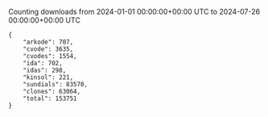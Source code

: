 
Counting downloads from 2024-01-01 00:00:00+00:00 UTC to 2024-07-26 00:00:00+00:00 UTC

```
{
    "arkode": 707,
    "cvode": 3635,
    "cvodes": 1554,
    "ida": 702,
    "idas": 298,
    "kinsol": 221,
    "sundials": 83570,
    "clones": 63064,
    "total": 153751
}
```
